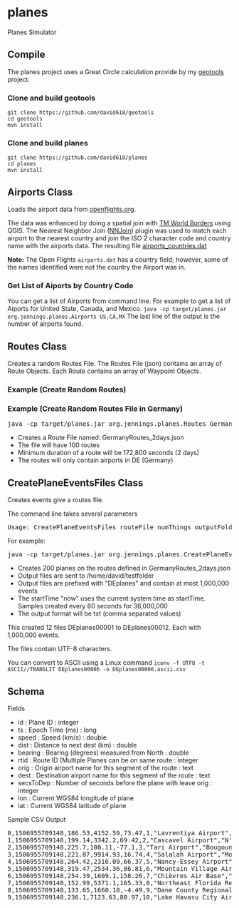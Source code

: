 # planes
Planes Simulator

## Compile

The planes project uses a Great Circle calculation provide by my [geotools](https://github.com/david618/geotools) project.

### Clone and build geotools
```
git clone https://github.com/david618/geotools
cd geotools
mvn install
```

### Clone and build planes
```
git clone https://github.com/david618/planes
cd planes
mvn install
```

## Airports Class

Loads the airport data from [openflights.org](https://openflights.org/data.html).

The data was enhanced by doing a spatial join with [TM World Borders](http://thematicmapping.org/downloads/world_borders.php) using QGIS.  The Nearest Neighbor Join ([NNJoin](https://plugins.qgis.org/plugins/NNJoin/)) plugin was used to match each airport to the nearest country and join the ISO 2 character code and country name with the airports data.   The resulting file [airports_countries.dat](./airports_countries.dat)

**Note:** The Open Flights `airports.dat` has a country field; however, some of the names identified were not the country the Airport was in.

### Get List of Aiports by Country Code
You can get a list of Airports from command line.  For example to get a list of Aiports for United State, Canada, and Mexico. `java -cp target/planes.jar org.jennings.planes.Airports US,CA,MX`  The last line of the output is the number of airports found. 




## Routes Class

Creates a random Routes File. The Routes File (json) contains an array of Route Objects. Each Route contains an array of Waypoint Objects.  

### Example (Create Random Routes)


### Example (Create Random Routes File in Germany)
<pre>
java -cp target/planes.jar org.jennings.planes.Routes GermanyRoutes_2days.json 100 172800 DE
</pre>

- Creates a Route File named: GermanyRoutes_2days.json
- The file will have 100 routes 
- Minimum duration of a route will be 172,800 seconds (2 days)
- The routes will only contain airports in DE (Germany)



## CreatePlaneEventsFiles Class

Creates events give a routes file.

The command line takes several parameters
<pre>
Usage: CreatePlaneEventsFiles routeFile numThings outputFolder prefix startTime step durationSec samplesPerFile format <latLimit>
</pre>

For example:

<pre>
java -cp target/planes.jar org.jennings.planes.CreatePlaneEventsFiles GermanyRoutes_2days.json 200 /home/david/testfolder DEplanes now 60 3600000 1000000 txt
</pre>

- Creates 200 planes on the routes defined in GermanyRoutes_2days.json
- Output files are sent to /home/david/testfolder
- Output files are prefixed with "DEplanes" and contain at most 1,000,000 events
- The startTime "now" uses the current system time as startTime.  Samples created every 60 seconds for 36,000,000 
- The output format will be txt (comma separated values)

This created 12 files DEplanes00001 to DEplanes00012. Each with 1,000,000 events.

The files contain UTF-8 characters.  

You can convert to ASCII using a Linux command `iconv -f UTF8 -t ASCII//TRANSLIT DEplanes00006 -o DEplanes00006.ascii.csv`


## Schema
Fields
- id : Plane ID : integer
- ts : Epoch Time (ms) : long
- speed : Speed (km/s) : double
- dist : Distance to next dest (km) : double
- bearing : Bearing (degrees) measured from North : double
- rtid : Route ID (Multiple Planes can be on same route : integer
- orig : Origin airport name for this segment of the route : text
- dest : Destination airport name for this segment of the route : text
- secsToDep : Number of seconds before the plane with leave orig : integer
- lon : Current WGS84 longitude of plane
- lat : Current WGS84 latitude of plane

Sample CSV Output 
<pre>
0,1506955709148,186.53,4152.59,73.47,1,"Lavrentiya Airport","Wright-Patterson Air Force Base",-1,-132.46616,65.2584
1,1506955709148,199.14,3342.2,69.42,2,"Cascavel Airport","N'Djamena International Airport",-1,-10.78228,-3.51841
2,1506955709148,225.7,100.11,-77.1,3,"Tari Airport","Bougouni Airport",-1,-6.60775,11.57939
3,1506955709148,221.87,9914.93,16.74,4,"Salalah Airport","Mountain Village Airport",-1,56.0495,23.03242
4,1506955709148,264.42,2316.09,66.37,5,"Nancy-Essey Airport","Christchurch International Airport",-1,152.50794,-30.0481
5,1506955709148,319.47,2534.36,86.81,6,"Mountain Village Airport","Yariguíes Airport",-1,-85.60453,26.86844
6,1506955709148,254.39,1609.1,158.26,7,"Chièvres Air Base","Port St Johns Airport",-1,25.36625,-17.63205
7,1506955709148,152.99,5371.1,165.33,8,"Northeast Florida Regional Airport","Santa Rosa Airport",-1,-76.25148,10.38219
8,1506955709148,133.65,1660.18,-4.49,9,"Dane County Regional Truax Field","Kodinsk Airport",-1,104.70218,73.24852
9,1506955709148,236.1,7123.63,80.97,10,"Lake Havasu City Airport","Malamala Airport",-1,-23.43474,10.30753
</pre>




